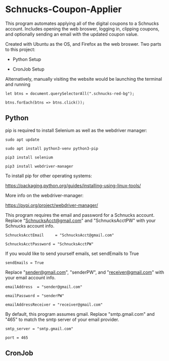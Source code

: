 # Schnucks-Coupon-Applier

  This program automates applying all of the digital coupons to a Schnucks account. Includes opening the web broswer, logging in, clipping coupons, and optionally sending an email with the updated coupon value.
  
  Created with Ubuntu as the OS, and Firefox as the web broswer. Two parts to this project:
  
* Python Setup
  
* CronJob Setup
  
Alternatively, manually visiting the website would be launching the terminal and running
  
  `let btns = document.querySelectorAll(".schnucks-red-bg");`
  
   `btns.forEach(btns => btns.click());`
  
## Python
  
  pip is required to install Selenium as well as the webdriver manager:
  
  `sudo apt update`
  
  `sudo apt install python3-venv python3-pip`
  
  `pip3 install selenium`
  
  `pip3 install webdriver-manager`
  
  To install pip for other operating systems:
  
  https://packaging.python.org/guides/installing-using-linux-tools/
  
  More info on the webdriver-manager:
  
  https://pypi.org/project/webdriver-manager/
  
  
  
  
  This program requires the email and password for a Schnucks account. Replace "SchnucksAcct@gmail.com" and "SchnucksAcctPW" with your Schnucks account info.
  
  `SchnucksAcctEmail     = "SchnucksAcct@gmail.com"`
  
  `SchnucksAcctPassword = "SchnucksAcctPW"`
   
   
   If you would like to send yourself emails, set sendEmails to True
   
   `sendEmails = True`
   
   Replace "sender@gmail.com", "senderPW", and "receiver@gmail.com" with your email account info.
   
   `emailAddress  = "sender@gmail.com"`
   
   `emailPassword = "senderPW"`
   
   `emailAddressReceiver = "receiver@gmail.com"`
   
   By default, this program assumes gmail. Replace "smtp.gmail.com" and "465" to match the smtp server of your email provider.
   
   `smtp_server = "smtp.gmail.com"`
   
   `port = 465`
   
## CronJob
  
